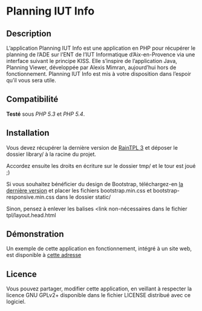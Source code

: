 Planning IUT Info
==========

Description
-------------
L’application Planning IUT Info est une application en PHP pour récupérer le planning de l’ADE sur l’ENT de l’IUT Informatique d’Aix-en-Provence via une interface suivant le principe KISS. Elle s’inspire de l’application Java, Planning Viewer, développée par Alexis Mimran, aujourd’hui hors de fonctionnement.
Planning IUT Info est mis à votre disposition dans l’espoir qu’il vous sera utile.


Compatibilité
-------------
**Testé** sous *PHP 5.3* et *PHP 5.4*.


Installation
-------------
Vous devez récupérer la dernière version de [RainTPL 3](https://github.com/rainphp/raintpl3/tags) et déposer le dossier library/ à la racine du projet.

Accordez ensuite les droits en écriture sur le dossier tmp/ et le tour est joué ;)


Si vous souhaitez bénéficier du design de Bootstrap, téléchargez-en [la dernière version](http://twitter.github.com/bootstrap/) et placer les fichiers bootstrap.min.css et bootstrap-responsive.min.css dans le dossier static/

Sinon, pensez à enlever les balises <link non-nécessaires dans le fichier tpl/layout.head.html


Démonstration
-------------
Un exemple de cette application en fonctionnement, intégré à un site web, est disponible à [cette adresse](http://amenysta-world.servhome.org/iut)


Licence
-------------
Vous pouvez partager, modifier cette application, en veillant à respecter la licence GNU GPLv2+ disponible dans le fichier LICENSE distribué avec ce logiciel.
